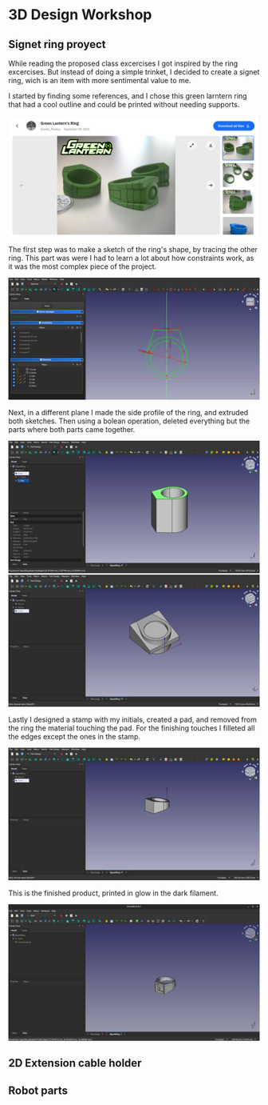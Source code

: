 # 3D Design Workshop

## Signet ring proyect
While reading the proposed class excercises I got inspired by the ring excercises. But instead of doing a simple trinket, I decided to create a signet ring, wich is an item with more sentimental value to me.

I started by finding some references, and I chose this green larntern ring that had a cool outline and could be printed without needing supports.

![Green Larntern](0-Inspiration.png)

The first step was to make a sketch of the ring's shape, by tracing the other ring. This part was were I had to learn a lot about how constraints work, as it was the most complex piece of the project.

![Sketch](1-Sketch.png)

Next, in a different plane I made the side profile of the ring, and extruded both sketches. Then using a bolean operation, deleted everything but the parts where both parts came together.

![First extrusion](2-Extrusion.png)
![Second extrusion](3-SecondExtrusion.png)

Lastly I designed a stamp with my initials, created a pad, and removed from the ring the material touching the pad. For the finishing touches I filleted all the edges except the ones in the stamp.

![Unfilleted Files](4-UnfilletedRing.png)

This is the finished product, printed in glow in the dark filament.

![Final Product](5-FinalProduct.png)

## 2D Extension cable holder

## Robot parts